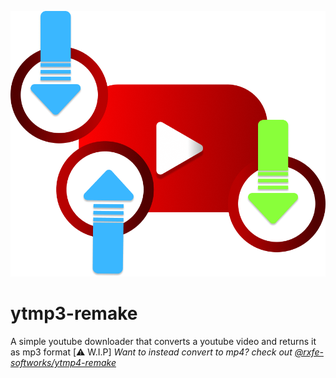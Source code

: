 ![Logo](https://raw.githubusercontent.com/rxfe-a/ytmp3-remake/refs/heads/main/.github/repoitems/logo-mini.png "Logo")
# ytmp3-remake
A simple youtube downloader that converts a youtube video and returns it as mp3 format [⚠️ W.I.P]
<i>Want to instead convert to mp4? check out <a href="https://github.com/rxfe-softworks/ytmp4-remake">@rxfe-softworks/ytmp4-remake</a></i>
